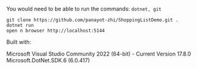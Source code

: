 You would need to be able to run the commands: `dotnet, git`

```
git clone https://github.com/panayot-zhi/ShoppingListDemo.git .
dotnet run
open n browser http://localhost:5144
```

Built with: 

Microsoft Visual Studio Community 2022 (64-bit) - Current Version 17.8.0  
Microsoft.DotNet.SDK.6 (6.0.417)
